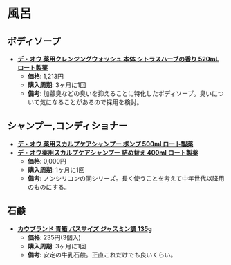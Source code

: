 風呂
====

ボディソープ
----

- [**デ・オウ 薬用クレンジングウォッシュ 本体 シトラスハーブの香り 520mL ロート製薬**](https://lohaco.jp/product/9599674/)
  - **価格**: 1,213円
  - **購入周期**: 3ヶ月に1回
  - **備考**: 加齢臭などの臭いを抑えることに特化したボディソープ。臭いについて気になることがあるので採用を検討。

シャンプー,コンディショナー
----

- [**デ・オウ 薬用スカルプケアシャンプー ポンプ 500ml ロート製薬**](https://lohaco.jp/product/9796539/)
- [**デ・オウ薬用スカルプケアシャンプー 詰め替え 400ml ロート製薬**](https://lohaco.jp/product/9796557/)
  - **価格**: 0,000円
  - **購入周期**: 1ヶ月に1回
  - **備考**: ノンシリコンの同シリーズ。長く使うことを考えて中年世代以降用のものにする。

石鹸
----

- [**カウブランド 青箱 バスサイズ ジャスミン調 135g**](https://lohaco.jp/product/8364341/)
  - **価格**: 235円(3個入)
  - **購入周期**: 3ヶ月に1回
  - **備考**: 安定の牛乳石鹸。正直これだけでも良いくらい。
